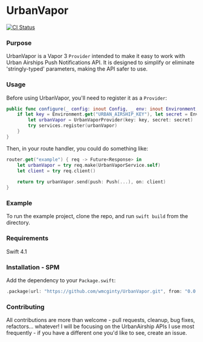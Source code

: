 UrbanVapor
============
[![CI Status](http://img.shields.io/travis/wmcginty/UrbanVapor.svg?style=flat)](https://travis-ci.org/wmcginty/UrbanVapor)

### Purpose
UrbanVapor is a Vapor 3 `Provider` intended to make it easy to work with Urban Airships Push Notifications API. It is designed to simplify or eliminate 'stringly-typed' parameters, making the API safer to use. 

### Usage
Before using UrbanVapor, you'll need to register it as a `Provider`:

```swift
public func configure(_ config: inout Config, _ env: inout Environment, _ services: inout Services) throws {
    if let key = Environment.get("URBAN_AIRSHIP_KEY"), let secret = Environment.get("URBAN_AIRSHIP_MASTERSECRET") {
        let urbanVapor = UrbanVaporProvider(key: key, secret: secret)
        try services.register(urbanVapor)
    }
}
```

Then, in your route handler, you could do something like:

```swift
router.get("example") { req -> Future<Response> in
    let urbanVapor = try req.make(UrbanVaporService.self)
    let client = try req.client()
    
    return try urbanVapor.send(push: Push(...), on: client)
}
```

### Example

To run the example project, clone the repo, and run `swift build` from the directory.

### Requirements

Swift 4.1

### Installation - SPM

Add the dependency to your `Package.swift`:

```swift
.package(url: "https://github.com/wmcginty/UrbanVapor.git", from: "0.0.1")
```

### Contributing

All contributions are more than welcome - pull requests, cleanup, bug fixes, refactors... whatever! I will be focusing on the UrbanAirship APIs I use most frequently - if you have a different one you'd like to see, create an issue.
